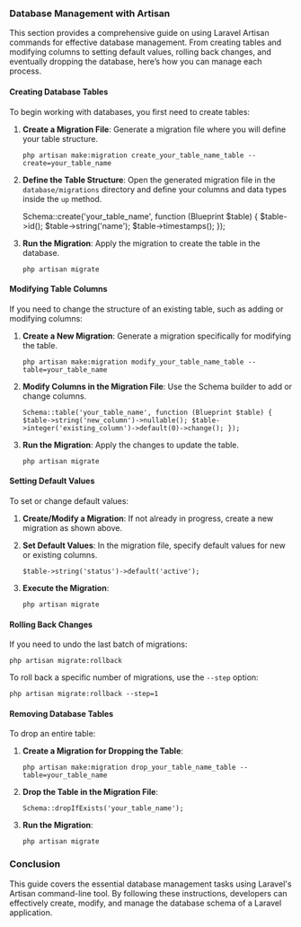 ### Database Management with Artisan

This section provides a comprehensive guide on using Laravel Artisan commands for effective database management. From creating tables and modifying columns to setting default values, rolling back changes, and eventually dropping the database, here’s how you can manage each process.

#### Creating Database Tables

To begin working with databases, you first need to create tables:

1.  **Create a Migration File**: Generate a migration file where you will define your table structure.


    `php artisan make:migration create_your_table_name_table --create=your_table_name` 


2.  **Define the Table Structure**: Open the generated migration file in the `database/migrations` directory and define your columns and data types inside the `up` method.


    Schema::create('your_table_name', function (Blueprint $table) {
        $table->id();
        $table->string('name');
        $table->timestamps();
    });

3.  **Run the Migration**: Apply the migration to create the table in the database.


    `php artisan migrate` 

#### Modifying Table Columns

If you need to change the structure of an existing table, such as adding or modifying columns:

1.  **Create a New Migration**: Generate a migration specifically for modifying the table.


    `php artisan make:migration modify_your_table_name_table --table=your_table_name` 

2.  **Modify Columns in the Migration File**: Use the Schema builder to add or change columns.


    `Schema::table('your_table_name', function (Blueprint $table) {
        $table->string('new_column')->nullable();
        $table->integer('existing_column')->default(0)->change();
    });` 

3.  **Run the Migration**: Apply the changes to update the table.


    `php artisan migrate` 


#### Setting Default Values

To set or change default values:

1.  **Create/Modify a Migration**: If not already in progress, create a new migration as shown above.

2.  **Set Default Values**: In the migration file, specify default values for new or existing columns.


    `$table->string('status')->default('active');` 

3.  **Execute the Migration**:


    `php artisan migrate` 


#### Rolling Back Changes

If you need to undo the last batch of migrations:


`php artisan migrate:rollback`

To roll back a specific number of migrations, use the `--step` option:


`php artisan migrate:rollback --step=1`

#### Removing Database Tables

To drop an entire table:

1.  **Create a Migration for Dropping the Table**:


    `php artisan make:migration drop_your_table_name_table --table=your_table_name` 

2.  **Drop the Table in the Migration File**:


    `Schema::dropIfExists('your_table_name');` 

3.  **Run the Migration**:


    `php artisan migrate` 


### Conclusion

This guide covers the essential database management tasks using Laravel's Artisan command-line tool. By following these instructions, developers can effectively create, modify, and manage the database schema of a Laravel application.
